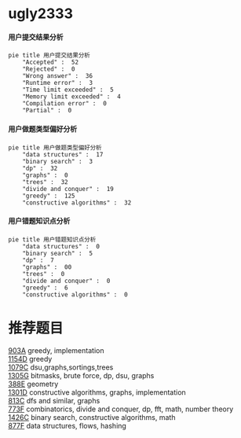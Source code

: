 # ugly2333

<!-- tabs:start -->



#### **用户提交结果分析**

```mermaid
pie title 用户提交结果分析
    "Accepted" :  52
    "Rejected" :  0
    "Wrong answer" :  36
    "Runtime error" :  3
    "Time limit exceeded" :  5
    "Memory limit exceeded" :  4
    "Compilation error" :  0
    "Partial" :  0
```

#### **用户做题类型偏好分析**

```mermaid
pie title 用户做题类型偏好分析
    "data structures" :  17
    "binary search" :  3
    "dp" :  32
    "graphs" :  0
    "trees" :  32
    "divide and conquer" :  19
    "greedy" :  125
    "constructive algorithms" :  32
```
#### **用户错题知识点分析**

```mermaid
pie title 用户错题知识点分析
    "data structures" :  0
    "binary search" :  5
    "dp" :  7
    "graphs" :  00
    "trees" :  0
    "divide and conquer" :  0
    "greedy" :  6
    "constructive algorithms" :  0
```



<!-- tabs:end -->
# 推荐题目
[903A](https://codeforces.com/contest/903/problem/A)		greedy,
                        implementation		  
[1154D](https://codeforces.com/contest/1154/problem/D)		greedy		  
[1079C](https://codeforces.com/contest/1079/problem/C)		dsu,graphs,sortings,trees		  
[1305G](https://codeforces.com/contest/1305/problem/G)		bitmasks,
                        brute force,
                        dp,
                        dsu,
                        graphs		  
[388E](https://codeforces.com/contest/388/problem/E)		geometry		  
[1301D](https://codeforces.com/contest/1301/problem/D)		constructive algorithms,
                        graphs,
                        implementation		  
[813C](https://codeforces.com/contest/813/problem/C)		dfs and similar,
                        graphs		  
[773F](https://codeforces.com/contest/773/problem/F)		combinatorics,
                        divide and conquer,
                        dp,
                        fft,
                        math,
                        number theory		  
[1426C](https://codeforces.com/contest/1426/problem/C)		binary search,
                        constructive algorithms,
                        math		  
[877F](https://codeforces.com/contest/877/problem/F)		data structures,
                        flows,
                        hashing		  
